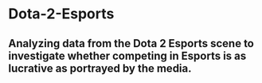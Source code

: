 # Dota-2-Esports

## Analyzing data from the Dota 2 Esports scene to investigate whether competing in Esports is as lucrative as portrayed by the media.
